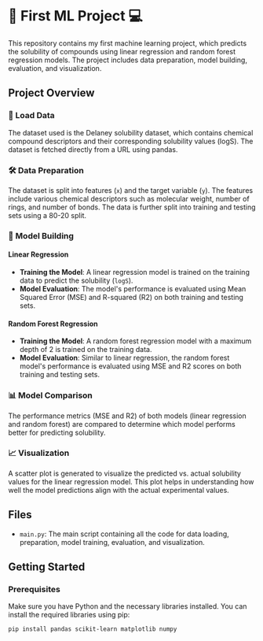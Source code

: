 # 🤖 First ML Project 💻

This repository contains my first machine learning project, which predicts the solubility of compounds using linear regression and random forest regression models. The project includes data preparation, model building, evaluation, and visualization.

## Project Overview

### 📄 Load Data
The dataset used is the Delaney solubility dataset, which contains chemical compound descriptors and their corresponding solubility values (logS). The dataset is fetched directly from a URL using pandas.

### 🛠 Data Preparation
The dataset is split into features (`x`) and the target variable (`y`). The features include various chemical descriptors such as molecular weight, number of rings, and number of bonds. The data is further split into training and testing sets using a 80-20 split.

### 🤖 Model Building
#### Linear Regression
- **Training the Model**: A linear regression model is trained on the training data to predict the solubility (`logS`).
- **Model Evaluation**: The model's performance is evaluated using Mean Squared Error (MSE) and R-squared (R2) on both training and testing sets.

#### Random Forest Regression
- **Training the Model**: A random forest regression model with a maximum depth of 2 is trained on the training data.
- **Model Evaluation**: Similar to linear regression, the random forest model's performance is evaluated using MSE and R2 scores on both training and testing sets.

### 📊 Model Comparison
The performance metrics (MSE and R2) of both models (linear regression and random forest) are compared to determine which model performs better for predicting solubility.

### 📈 Visualization
A scatter plot is generated to visualize the predicted vs. actual solubility values for the linear regression model. This plot helps in understanding how well the model predictions align with the actual experimental values.

## Files

- `main.py`: The main script containing all the code for data loading, preparation, model training, evaluation, and visualization.

## Getting Started

### Prerequisites

Make sure you have Python and the necessary libraries installed. You can install the required libraries using pip:

```sh
pip install pandas scikit-learn matplotlib numpy
